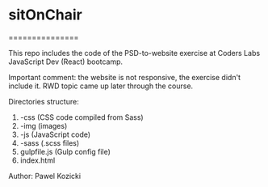 # sitOnChair

===============

This repo includes the code of the PSD-to-website exercise at Coders Labs JavaScript Dev (React) bootcamp.

Important comment: the website is not responsive, the exercise didn't include it. RWD topic came up later through the course.

Directories structure:
1. -css (CSS code compiled from Sass)
2. -img (images)
3. -js (JavaScript code)
4. -sass (.scss files)
5. gulpfile.js (Gulp config file)
6. index.html

Author:
Pawel Kozicki